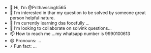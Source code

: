 - 👋 Hi, I’m @Prithavisingh565
- 👀 I’m interested in thar my question to be solved by someone great person helpful nature.
- 🌱 I’m currently learning dsa focefully ...
- 💞️ I’m looking to collaborate on solvink questions...
- 📫 How to reach me ...my whatsapp number is 9990100613
- 😄 Pronouns: ...
- ⚡ Fun fact: ...

<!---
Prithavisingh565/Prithavisingh565 is a ✨ special ✨ repository because its `README.md` (this file) appears on your GitHub profile.
You can click the Preview link to take a look at your changes.
--->
